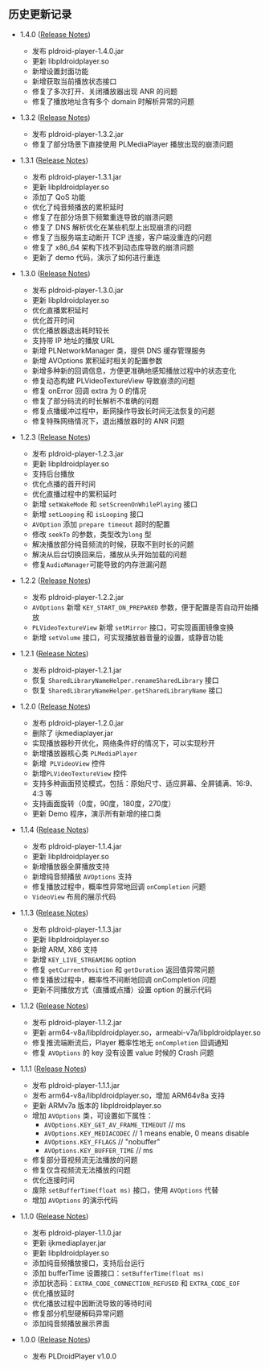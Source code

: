 ## 历史更新记录

* 1.4.0 ([Release Notes](https://github.com/pili-engineering/PLDroidPlayer/blob/master/ReleaseNotes/release-notes-1.4.0.md))
  - 发布 pldroid-player-1.4.0.jar
  - 更新 libpldroidplayer.so
  - 新增设置封面功能
  - 新增获取当前播放状态接口
  - 修复了多次打开、关闭播放器出现 ANR 的问题
  - 修复了播放地址含有多个 domain 时解析异常的问题

* 1.3.2 ([Release Notes](https://github.com/pili-engineering/PLDroidPlayer/blob/master/ReleaseNotes/release-notes-1.3.2.md))
  - 发布 pldroid-player-1.3.2.jar
  - 修复了部分场景下直接使用 PLMediaPlayer 播放出现的崩溃问题

* 1.3.1 ([Release Notes](https://github.com/pili-engineering/PLDroidPlayer/blob/master/ReleaseNotes/release-notes-1.3.1.md))
  - 发布 pldroid-player-1.3.1.jar
  - 更新 libpldroidplayer.so
  - 添加了 QoS 功能
  - 优化了纯音频播放的累积延时
  - 修复了在部分场景下频繁重连导致的崩溃问题
  - 修复了 DNS 解析优化在某些机型上出现崩溃的问题
  - 修复了当服务端主动断开 TCP 连接，客户端没重连的问题
  - 修复了 x86_64 架构下找不到动态库导致的崩溃问题
  - 更新了 demo 代码，演示了如何进行重连

* 1.3.0 ([Release Notes](https://github.com/pili-engineering/PLDroidPlayer/blob/master/ReleaseNotes/release-notes-1.3.0.md))
  - 发布 pldroid-player-1.3.0.jar
  - 更新 libpldroidplayer.so
  - 优化直播累积延时
  - 优化首开时间
  - 优化播放器退出耗时较长
  - 支持带 IP 地址的播放 URL
  - 新增 PLNetworkManager 类，提供 DNS 缓存管理服务
  - 新增 AVOptions 累积延时相关的配置参数
  - 新增多种新的回调信息，方便更准确地感知播放过程中的状态变化
  - 修复动态构建 PLVideoTextureView 导致崩溃的问题
  - 修复 onError 回调 extra 为 0 的情况
  - 修复了部分码流的时长解析不准确的问题
  - 修复点播缓冲过程中，断网操作导致长时间无法恢复的问题
  - 修复特殊网络情况下，退出播放器时的 ANR 问题

* 1.2.3 ([Release Notes](https://github.com/pili-engineering/PLDroidPlayer/blob/master/ReleaseNotes/release-notes-1.2.3.md))
  - 发布 pldroid-player-1.2.3.jar
  - 更新 libpldroidplayer.so
  - 支持后台播放
  - 优化点播的首开时间
  - 优化直播过程中的累积延时
  - 新增 `setWakeMode` 和 `setScreenOnWhilePlaying` 接口
  - 新增 `setLooping` 和 `isLooping` 接口
  - `AVOption` 添加 `prepare timeout` 超时的配置
  - 修改 `seekTo` 的参数，类型改为`long` 型
  - 解决播放部分纯音频流的时候，获取不到时长的问题
  - 解决从后台切换回来后，播放从头开始加载的问题
  - 修复`AudioManager`可能导致的内存泄漏问题

* 1.2.2 ([Release Notes](https://github.com/pili-engineering/PLDroidPlayer/blob/master/ReleaseNotes/release-notes-1.2.2.md))
  - 发布 pldroid-player-1.2.2.jar
  - `AVOptions` 新增 `KEY_START_ON_PREPARED` 参数，便于配置是否自动开始播放
  - `PLVideoTextureView` 新增 `setMirror` 接口，可实现画面镜像变换
  - 新增 `setVolume` 接口，可实现播放器音量的设置，或静音功能

* 1.2.1 ([Release Notes](https://github.com/pili-engineering/PLDroidPlayer/blob/master/ReleaseNotes/release-notes-1.2.1.md))
  - 发布 pldroid-player-1.2.1.jar
  - 恢复 `SharedLibraryNameHelper.renameSharedLibrary` 接口
  - 恢复 `SharedLibraryNameHelper.getSharedLibraryName` 接口

* 1.2.0 ([Release Notes](https://github.com/pili-engineering/PLDroidPlayer/blob/master/ReleaseNotes/release-notes-1.2.0.md))
  - 发布 pldroid-player-1.2.0.jar
  - 删除了 ijkmediaplayer.jar
  - 实现播放器秒开优化，网络条件好的情况下，可以实现秒开
  - 新增播放器核心类 `PLMediaPlayer`
  - 新增` PLVideoView` 控件
  - 新增`PLVideoTextureView` 控件
  - 支持多种画面预览模式，包括：原始尺寸、适应屏幕、全屏铺满、16:9、4:3 等
  - 支持画面旋转（0度，90度，180度，270度）
  - 更新 Demo 程序，演示所有新增的接口类

* 1.1.4 ([Release Notes](https://github.com/pili-engineering/PLDroidPlayer/blob/master/ReleaseNotes/release-notes-1.1.6.md))
  - 发布 pldroid-player-1.1.4.jar
  - 更新 libpldroidplayer.so
  - 新增播放器全屏播放支持
  - 新增纯音频播放 `AVOptions` 支持
  - 修复播放过程中，概率性异常地回调 `onCompletion` 问题
  - `VideoView` 布局的展示代码

* 1.1.3 ([Release Notes](https://github.com/pili-engineering/PLDroidPlayer/blob/master/ReleaseNotes/release-notes-1.1.4.md))
  - 发布 pldroid-player-1.1.3.jar
  - 更新 libpldroidplayer.so
  - 新增 ARM, X86 支持
  - 新增 `KEY_LIVE_STREAMING` option
  - 修复 `getCurrentPosition` 和 `getDuration` 返回值异常问题
  - 修复播放过程中，概率性不间断地回调 onCompletion 问题
  - 更新不同播放方式（直播或点播）设置 option 的展示代码

* 1.1.2 ([Release Notes](https://github.com/pili-engineering/PLDroidPlayer/blob/master/ReleaseNotes/release-notes-1.1.3.md))
  - 发布 pldroid-player-1.1.2.jar
  - 更新 arm64-v8a/libpldroidplayer.so，armeabi-v7a/libpldroidplayer.so
  - 修复推流端断流后，Player 概率性地无 `onCompletion` 回调通知
  - 修复 `AVOptions` 的 key 没有设置 value 时候的 Crash 问题

* 1.1.1 ([Release Notes](https://github.com/pili-engineering/PLDroidPlayer/blob/master/ReleaseNotes/release-notes-1.1.2.md))
  - 发布 pldroid-player-1.1.1.jar
  - 发布 arm64-v8a/libpldroidplayer.so，增加 ARM64v8a 支持
  - 更新 ARMv7a 版本的 libpldroidplayer.so
  - 增加 `AVOptions` 类，可设置如下属性：
    * `AVOptions.KEY_GET_AV_FRAME_TIMEOUT`  // ms
    * `AVOptions.KEY_MEDIACODEC`            // 1 means enable, 0 means disable
    * `AVOptions.KEY_FFLAGS`                // "nobuffer"
    * `AVOptions.KEY_BUFFER_TIME`           // ms
  - 修复部分音视频流无法播放的问题
  - 修复仅含视频流无法播放的问题
  - 优化连接时间
  - 废除 `setBufferTime(float ms)` 接口，使用 `AVOptions` 代替
  - 增加 `AVOptions` 的演示代码

* 1.1.0 ([Release Notes](https://github.com/pili-engineering/PLDroidPlayer/blob/master/ReleaseNotes/release-notes-1.1.1.md))
  - 发布 pldroid-player-1.1.0.jar
  - 更新 ijkmediaplayer.jar
  - 更新 libpldroidplayer.so
  - 添加纯音频播放接口，支持后台运行
  - 添加 bufferTime 设置接口：`setBufferTime(float ms)`
  - 添加状态码：`EXTRA_CODE_CONNECTION_REFUSED` 和 `EXTRA_CODE_EOF`
  - 优化播放延时
  - 优化播放过程中因断流导致的等待时间
  - 修复部分机型硬解码异常问题
  - 添加纯音频播放展示界面

* 1.0.0 ([Release Notes](https://github.com/pili-engineering/PLDroidPlayer/blob/master/ReleaseNotes/release-notes-1.1.0.md))
  - 发布 PLDroidPlayer v1.0.0

